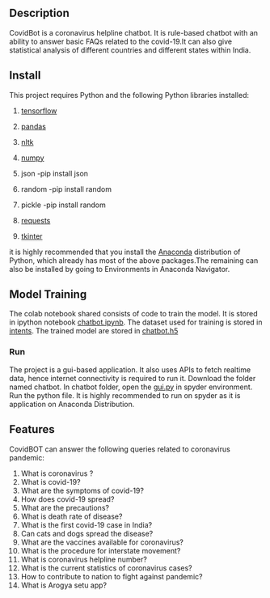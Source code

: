 ## Description
CovidBot is a coronavirus helpline chatbot. It is rule-based chatbot with an ability to answer basic FAQs related to the covid-19.It can also give statistical analysis of different countries and different states within India.

## Install
This project requires Python and the following Python libraries installed:

1. [tensorflow](https://www.tensorflow.org/)
2. [pandas](https://pandas.pydata.org/)
3. [nltk](https://www.nltk.org/)
4. [numpy](https://numpy.org/)
5. json 
    -pip install json
6. random 
    -pip install random
7. pickle
    -pip install random
8. [requests](https://pypi.org/project/requests/)
    
9. [tkinter](https://docs.python.org/3/library/tkinter.html)

it is highly recommended that you install the [Anaconda](https://www.anaconda.com/) distribution of Python, which already has most of the above packages.The remaining can also be installed by going to Environments in Anaconda Navigator.

## Model Training
The colab notebook shared consists of code to train the model. It is stored in ipython notebook [chatbot.ipynb](chatbot.ipynb).
The dataset used for training is stored in [intents](chatbot/intents.json). The trained model are stored in [chatbot.h5](chatbot/chatbot.h5)

### Run
The project is a gui-based application. 
It also uses APIs to fetch realtime data, hence internet connectivity is required to run it.
Download the folder named chatbot. In chatbot folder, open the [gui.py](chatbot/gui.py) in spyder environment. Run the python file. It is highly recommended to run on spyder as it is application on Anaconda Distribution.

## Features
CovidBOT can answer the following queries related to coronavirus pandemic:

1. What is coronavirus ?
2. What is covid-19?
3. What are the symptoms of covid-19?
4. How does covid-19 spread?
5. What are the precautions?
6. What is death rate of disease?
7. What is the first covid-19 case in India?
8. Can cats and dogs spread the disease?
9. What are the vaccines available for coronavirus?
10. What is the procedure for interstate movement?
11. What is coronavirus helpline number?
12. What is the current statistics of coronavirus cases?
13. How to contribute to nation to fight against pandemic?
14. What is Arogya setu app?

